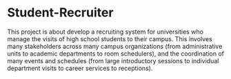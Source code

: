 # Student-Recruiter
This project is about develop a recruiting system for universities who manage the visits of high school students to their campus. This involves many stakeholders across many campus organizations (from administrative units to academic departments to room schedulers), and the coordination of many events and schedules (from large introductory sessions to individual department visits to career services to receptions).
